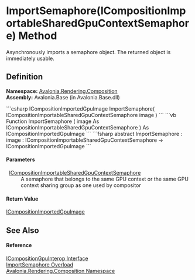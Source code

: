 # ImportSemaphore(ICompositionImportableSharedGpuContextSemaphore) Method


Asynchronously imports a semaphore object. The returned object is immediately usable.



## Definition
**Namespace:** <a href="N_Avalonia_Rendering_Composition">Avalonia.Rendering.Composition</a>  
**Assembly:** Avalonia.Base (in Avalonia.Base.dll)

<Tabs groupId="api-code-preview">
<TabItem value="csharp" label="C#">
```csharp
ICompositionImportedGpuImage ImportSemaphore(
	ICompositionImportableSharedGpuContextSemaphore image
)
```
</TabItem>
<TabItem value="vb" label="VB">
```vb
Function ImportSemaphore ( 
	image As ICompositionImportableSharedGpuContextSemaphore
) As ICompositionImportedGpuImage
```
</TabItem>
<TabItem value="fsharp" label="F#">
```fsharp
abstract ImportSemaphore : 
        image : ICompositionImportableSharedGpuContextSemaphore -> ICompositionImportedGpuImage 
```
</TabItem>
</Tabs>



#### Parameters
<dl><dt>  <a href="T_Avalonia_Rendering_Composition_ICompositionImportableSharedGpuContextSemaphore">ICompositionImportableSharedGpuContextSemaphore</a></dt><dd>A semaphore that belongs to the same GPU context or the same GPU context sharing group as one used by compositor</dd></dl>

#### Return Value
<a href="T_Avalonia_Rendering_Composition_ICompositionImportedGpuImage">ICompositionImportedGpuImage</a>

## See Also


#### Reference
<a href="T_Avalonia_Rendering_Composition_ICompositionGpuInterop">ICompositionGpuInterop Interface</a>  
<a href="Overload_Avalonia_Rendering_Composition_ICompositionGpuInterop_ImportSemaphore">ImportSemaphore Overload</a>  
<a href="N_Avalonia_Rendering_Composition">Avalonia.Rendering.Composition Namespace</a>  

